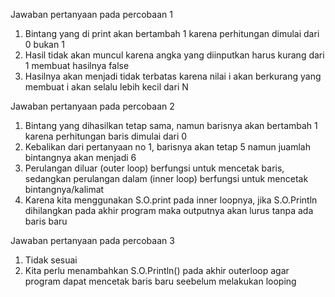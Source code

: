 Jawaban pertanyaan pada percobaan 1

1. Bintang yang di print akan bertambah 1 karena perhitungan dimulai dari 0 bukan 1
2. Hasil tidak akan muncul karena angka yang diinputkan harus kurang dari 1 membuat hasilnya false
3. Hasilnya akan menjadi tidak terbatas karena nilai i akan berkurang yang membuat i akan selalu lebih kecil dari N

Jawaban pertanyaan pada percobaan 2

1. Bintang yang dihasilkan tetap sama, namun barisnya akan bertambah 1 karena perhitungan baris dimulai dari 0
2. Kebalikan dari pertanyaan no 1, barisnya akan tetap 5 namun juamlah bintangnya akan menjadi 6
3. Perulangan diluar (outer loop) berfungsi untuk mencetak baris, sedangkan perulangan dalam (inner loop) berfungsi untuk mencetak bintangnya/kalimat
4. Karena kita menggunakan S.O.print pada inner loopnya, jika S.O.Println dihilangkan pada akhir program maka outputnya akan lurus tanpa ada baris baru

Jawaban pertanyaan pada percobaan 3

1. Tidak sesuai
2. Kita perlu menambahkan S.O.Println() pada akhir outerloop agar program dapat mencetak baris baru seebelum melakukan looping


